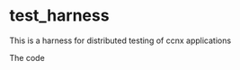 test_harness
============

This is a harness for distributed testing of ccnx applications

The code 
